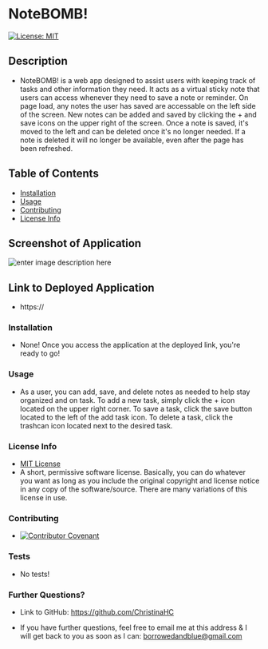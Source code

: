 # NoteBOMB!

  [![License: MIT](https://img.shields.io/badge/License-MIT-yellow.svg)](https://opensource.org/licenses/MIT)

  ## Description
  
  * NoteBOMB! is a web app designed to assist users with keeping track of tasks and other information they need. It acts as a virtual sticky note that users can access whenever they need to save a note or reminder. On page load, any notes the user has saved are accessable on the left side of the screen. New notes can be added and saved by clicking the + and save icons on the upper right of the screen. Once a note is saved, it's moved to the left and can be deleted once it's no longer needed. If a note is deleted it will no longer be available, even after the page has been refreshed.

  ## Table of Contents

  * [Installation](#installation)
  * [Usage](#usage)
  * [Contributing](#contributing)
  * [License Info](#license-info)

  ## Screenshot of Application
  
  ![enter image description here](https://photos.app.goo.gl/XsaFe1YGRRke29to8)

  ## Link to Deployed Application
  * https:// 

  ### Installation
  
  * None! Once you access the application at the deployed link, you're ready to go!

  ### Usage

  * As a user, you can add, save, and delete notes as needed to help stay organized and on task. To add a new task, simply click the + icon located on the upper right corner. To save a task, click the save button located to the left of the add task icon. To delete a task, click the trashcan icon located next to the desired task.

  ### License Info

  * [MIT License](https://opensource.org/licenses/MIT)
  * A short, permissive software license. Basically, you can do whatever you want as long as you include the original copyright and license notice in any copy of the software/source.  There are many variations of this license in use.
  
  ### Contributing

  * [![Contributor Covenant](https://img.shields.io/badge/Contributor%20Covenant-2.1-4baaaa.svg)](code_of_conduct.md)

  ### Tests

  * No tests!

  ### Further Questions?

  * Link to GitHub: https://github.com/ChristinaHC

  * If you have further questions, feel free to email me at this address & I will get back to you as soon as I can: borrowedandblue@gmail.com 